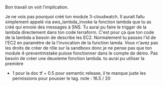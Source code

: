 Bon travail on voit l'implication.

Je ne vois pas pourquoi créé ton module 3-cloudwatch. Il aurait fallu simplement appelé via aws_lambda_invoke la fonction lambda que tu as créé qui envoie des messages à SNS. Tu aurai pu faire le trigger de la lambda directement dans ton code terraform. 
C'est pour ça que ton code de la lambda a besoin de describe les EC2. Normalement tu passes l'id de l'EC2 en paramètre de la l'invocation de la function lamda.
Vous n'avez pas les droits de créer de rôle sur la sandboxx donc je ne pense pas que ton module 4-preventmistake puisse fonctionner dans le compte de démo.
Pas besoin de créer une deuxieme fonction lambda. tu aurai pu utiliser la première

+ 1 pour la doc tf + 0.5 pour semantic release, il te manque juste les permissions pour pousser le tag.
note : 16.5 / 20 